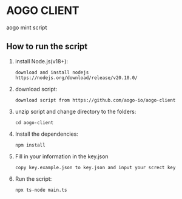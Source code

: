 # AOGO CLIENT

aogo mint script

## How to run the script

1.  install Node.js(v18+):

        download and install nodejs https://nodejs.org/download/release/v20.10.0/

2.  download script:

        download script from https://github.com/aogo-io/aogo-client

3.  unzip script and change directory to the folders:

        cd aogo-client

4.  Install the dependencies:

        npm install

5.  Fill in your information in the key.json

        copy key.example.json to key.json and input your screct key

6.  Run the script:

        npx ts-node main.ts
